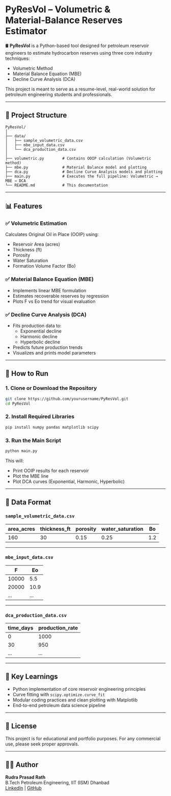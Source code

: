 # PyResVol – Volumetric & Material‑Balance Reserves Estimator

🛢️ **PyResVol** is a Python-based tool designed for petroleum reservoir engineers to estimate hydrocarbon reserves using three core industry techniques:
- Volumetric Method
- Material Balance Equation (MBE)
- Decline Curve Analysis (DCA)

This project is meant to serve as a resume-level, real-world solution for petroleum engineering students and professionals.

---

## 📁 Project Structure

```
PyResVol/
│
├── data/
│   ├── sample_volumetric_data.csv
│   ├── mbe_input_data.csv
│   └── dca_production_data.csv
│
├── volumetric.py        # Contains OOIP calculation (Volumetric method)
├── mbe.py               # Material Balance model and plotting
├── dca.py               # Decline Curve Analysis models and plotting
├── main.py              # Executes the full pipeline: Volumetric → MBE → DCA
└── README.md            # This documentation
```

---

## 📊 Features

### ✅ Volumetric Estimation
Calculates Original Oil in Place (OOIP) using:
- Reservoir Area (acres)
- Thickness (ft)
- Porosity
- Water Saturation
- Formation Volume Factor (Bo)

### ✅ Material Balance Equation (MBE)
- Implements linear MBE formulation
- Estimates recoverable reserves by regression
- Plots F vs Eo trend for visual evaluation

### ✅ Decline Curve Analysis (DCA)
- Fits production data to:
  - Exponential decline
  - Harmonic decline
  - Hyperbolic decline
- Predicts future production trends
- Visualizes and prints model parameters

---

## 🚀 How to Run

### 1. Clone or Download the Repository

```bash
git clone https://github.com/yourusername/PyResVol.git
cd PyResVol
```

### 2. Install Required Libraries

```bash
pip install numpy pandas matplotlib scipy
```

### 3. Run the Main Script

```bash
python main.py
```

This will:
- Print OOIP results for each reservoir
- Plot the MBE line
- Plot DCA curves (Exponential, Harmonic, Hyperbolic)

---

## 📂 Data Format

### `sample_volumetric_data.csv`

| area_acres | thickness_ft | porosity | water_saturation | Bo |
|------------|--------------|----------|------------------|----|
| 160        | 30           | 0.15     | 0.25             | 1.2 |

---

### `mbe_input_data.csv`

| F     | Eo    |
|-------|-------|
| 10000 | 5.5   |
| 20000 | 10.9  |
| ...   | ...   |

---

### `dca_production_data.csv`

| time_days | production_rate |
|-----------|-----------------|
| 0         | 1000            |
| 30        | 950             |
| ...       | ...             |

---

## 📌 Key Learnings

- Python implementation of core reservoir engineering principles
- Curve fitting with `scipy.optimize.curve_fit`
- Modular coding practices and clean plotting with Matplotlib
- End-to-end petroleum data science pipeline

---

## 📄 License

This project is for educational and portfolio purposes. For any commercial use, please seek proper approvals.

---

## 👨‍💻 Author

**Rudra Prasad Rath**  
B.Tech Petroleum Engineering, IIT (ISM) Dhanbad  
[LinkedIn](https://www.linkedin.com/in/rudra-prasad-rath-11b63b287/) | [GitHub](https://github.com/rudra03rath)
